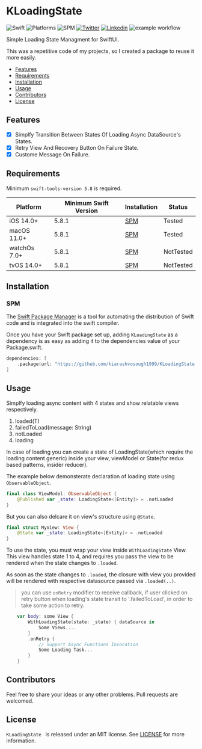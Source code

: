 # KLoadingState

![Swift](https://img.shields.io/badge/Swift-5.8-Orange?style=flat-square)
![Platforms](https://img.shields.io/badge/Platforms-macOS_iOS_tvOS_watchOS-Green?style=flat-square)
![SPM](https://img.shields.io/badge/Swift_Package_Manager-compatible-orange?style=flat-square)
[![Twitter](https://img.shields.io/badge/Twitter-@Vosough_k-blue.svg?style=flat-square)](https://twitter.com/vosough_k)
[![Linkedin](https://img.shields.io/badge/Linkedin-KiarashVosough-blue.svg?style=flat-square)](https://www.linkedin.com/in/kiarashvosough/)
![example workflow](https://github.com/kiarashvosough1999/KLoadingState/actions/workflows/iOS.yml/badge.svg)

Simple Loading State Managment for SwiftUI.

This was a repetitive code of my projects, so I created a package to reuse it more easily.

- [Features](#features)
- [Requirements](#requirements)
- [Installation](#installation)
- [Usage](#usage)
- [Contributors](#contributors)
- [License](#license)

## Features

- [x] Simplfy Transition Between States Of Loading Async DataSource's States.
- [x] Retry View And Recovery Button On Failure State.
- [x] Custome Message On Failure.

## Requirements

Minimum `swift-tools-version 5.8` is required.

| Platform | Minimum Swift Version | Installation | Status |
| --- | --- | --- | --- |
| iOS 14.0+ | 5.8.1 | [SPM](#cocoapods) | Tested |
| macOS 11.0+ | 5.8.1 | [SPM](#cocoapods) | Tested |
| watchOs 7.0+ | 5.8.1 | [SPM](#cocoapods) | NotTested |
| tvOS 14.0+ | 5.8.1 | [SPM](#cocoapods) | NotTested |

## Installation

### SPM

The [Swift Package Manager](https://www.swift.org/package-manager) is a tool for automating the distribution of Swift code and is integrated into the swift compiler.

Once you have your Swift package set up, adding `KLoadingState` as a dependency is as easy as adding it to the dependencies value of your Package.swift.

```swift
dependencies: [
    .package(url: "https://github.com/kiarashvosough1999/KLoadingState.git", .upToNextMajor(from: "0.0.1"))
]
```
## Usage

Simplfy loading async content with 4 states and show relatable views respectively.

1. loaded(T)
2. failedToLoad(message: String)
3. notLoaded
4. loading

In case of loading you can create a state of LoadingState<T>(which require the loading content generic) inside your view, viewModel or State(for redux based patterns, insider reducer).

The example below demonsterate declaration of loading state using `ObservableObject`.

```swift
final class ViewModel: ObservableObject {
    @Published var _state: LoadingState<[Entity]> = .notLoaded
}
```

But you can also delcare it on view's structure using `@State`.

```swift
final struct MyView: View {
    @State var _state: LoadingState<[Entity]> = .notLoaded
}
```

To use the state, you must wrap your view inside `WithLoadingState` View. This view handles state 1 to 4, and requires you pass the view to be rendered when the state changes to `.loaded`.

As soon as the state changes to `.loaded`, the closure with view you provided will be rendered with respective datasource passed via `.loaded(..)`.

> you can use `onRetry` modifier to receive callback, if user clicked on retry button when loading's state transit to '.failedToLoad', in order to take some action to retry.

```swift
    var body: some View {
        WithLoadingState(state: _state) { dataSource in
            Some Views....
        }
        .onRetry {
            // Support Async Functions Invocation
            Some Loading Task...
        }
    }
```

## Contributors

Feel free to share your ideas or any other problems. Pull requests are welcomed.

## License

`KLoadingState ` is released under an MIT license. See [LICENSE](https://github.com/kiarashvosough1999/KLoadingState/blob/master/LICENSE) for more information.
